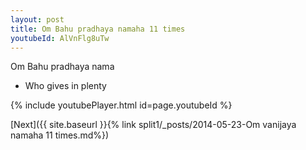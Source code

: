 ```yaml
---
layout: post
title: Om Bahu pradhaya namaha 11 times
youtubeId: AlVnFlg8uTw
---
```

 
 
Om Bahu pradhaya nama 
 
 -  Who gives in plenty 
 
  
 
  
 
 
 
 
 
 


{% include youtubePlayer.html id=page.youtubeId %}
 
[Next]({{ site.baseurl }}{% link  split1/_posts/2014-05-23-Om vanijaya namaha 11 times.md%})
 
